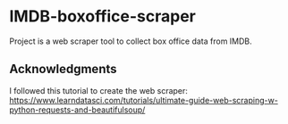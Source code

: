 # IMDB-boxoffice-scraper
Project is a web scraper tool to collect box office data from IMDB.

## Acknowledgments
I followed this tutorial to create the web scraper:
https://www.learndatasci.com/tutorials/ultimate-guide-web-scraping-w-python-requests-and-beautifulsoup/
